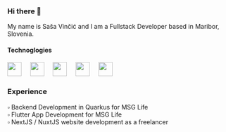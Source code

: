 ### Hi there 👋

My name is Saša Vinčić and I am a Fullstack Developer based in Maribor, Slovenia.

#### Technoglogies
<div>
  <img src="https://user-images.githubusercontent.com/77722684/197755894-3c2ad302-7a94-46b3-a58b-8b247a25cbf7.png" height="32px"/>
    &nbsp&nbsp&nbsp
  <img src="https://d2nir1j4sou8ez.cloudfront.net/wp-content/uploads/2021/12/nextjs-boilerplate-logo.png" height="32px"/>
    &nbsp&nbsp&nbsp
  <img src="https://user-images.githubusercontent.com/77722684/197755627-22b73581-49db-4681-8d8e-ccb632f6a280.png" height="32px"/>
    &nbsp&nbsp&nbsp
  <img src="https://upload.wikimedia.org/wikipedia/commons/thumb/4/4c/Typescript_logo_2020.svg/1200px-Typescript_logo_2020.svg.png" height="32px"/>
    &nbsp&nbsp&nbsp
  <img src="https://user-images.githubusercontent.com/77722684/197761010-267a2e38-524e-46d2-b554-e30637cc2774.png" height="32px"/>
</div>


<!-- ### Technologies
<table>
  <td>
    <img src="https://user-images.githubusercontent.com/77722684/197755491-7ad27ede-2643-40aa-9b50-eade3c7e8a5c.png" alt="typescript" width="30" height="30" />
  </td>
  <td>
    <img src="https://user-images.githubusercontent.com/77722684/197755546-d0486f19-d501-4f87-8780-3c8c59a18c1a.png" alt="reactjs" width="40" height="30" />
  </td>
  <td>
    <img src="https://user-images.githubusercontent.com/77722684/197755575-e79a0f70-df90-4254-9587-738a1fdf925f.png" alt="vuejs" width="30" height="30" />
  </td>
  <td>
    <img src="https://user-images.githubusercontent.com/77722684/197755627-22b73581-49db-4681-8d8e-ccb632f6a280.png" alt="nuxt3" width="60" height="30" />
  </td>
  <td>
    <img src="https://user-images.githubusercontent.com/77722684/197755661-b2375745-1034-46ef-b037-7150a90d8386.png" alt="tailwind" width="35" height="30" />
  </td>
  <td>
    <img src="https://user-images.githubusercontent.com/77722684/197755715-98f4e129-ec98-44f1-aafb-fbde7bde3938.png" alt="bootstrap" width="40" height="30" />
  </td>
  <td>
    <img src="https://user-images.githubusercontent.com/77722684/197757167-1ce0044f-bc57-41e9-828c-38ccb4690f5a.png" alt="express" width="100" height="30" />
  </td>
  <td>
    <img src="https://user-images.githubusercontent.com/77722684/197761010-267a2e38-524e-46d2-b554-e30637cc2774.png" alt="flutter" width="100" height="30" />
  </td>
  <td>
    <img src="https://user-images.githubusercontent.com/77722684/197756012-04c58f4f-27f3-429c-976e-ca713f6c8c66.png" alt="swift" width="100" height="30" />
  </td>
</table>
<table>
  <td>
    <img src="https://user-images.githubusercontent.com/77722684/197755841-2afb157e-6291-46a6-89e9-ba97ac05e299.png" alt="python" width="30" height="30" />
  </td>
  <td>
    <img src="https://user-images.githubusercontent.com/77722684/197755867-d9758b0e-07ed-4a25-9a1d-f134295d91da.png" alt="java" width="55" height="30" />
  </td>
  <td>
    <img src="https://user-images.githubusercontent.com/77722684/197755894-3c2ad302-7a94-46b3-a58b-8b247a25cbf7.png" alt="quarkus" width="30" height="30" />
  </td>
  <td>
    <img src="https://user-images.githubusercontent.com/77722684/197755946-29cc22cd-cb50-4a56-ad32-2316c4432255.png" alt="hibernate" width="120" height="30" />
  </td>
  <td>
    <img src="https://user-images.githubusercontent.com/77722684/197756223-a0931680-8577-4428-93f7-10829f99d935.png" alt="postgres" width="30" height="30" />
  </td>
  <td>
    <img src="https://user-images.githubusercontent.com/77722684/197756256-266cf9f2-3f9a-405e-8f99-523a9898109c.png" alt="mysql" width="30" height="30" />
  </td>
  <td>
    <img src="https://user-images.githubusercontent.com/77722684/197756943-04c227b4-5de6-4852-91ef-905561b57248.png" alt="firebase" width="100" height="30" />
  </td>
  <td>
    <img src="https://user-images.githubusercontent.com/77722684/197756364-3d14f608-d126-4169-8e86-15c5530f950d.png" alt="docker" width="35" height="30" />
  </td>
</table> -->


### Experience
▫️ Backend Development in Quarkus for MSG Life\
▫️ Flutter App Development for MSG Life\
▫️ NextJS / NuxtJS website development as a freelancer

<!--
**sasavincic/sasavincic** is a ✨ _special_ ✨ repository because its `README.md` (this file) appears on your GitHub profile.

Here are some ideas to get you started:

- 🔭 I’m currently working on ...
- 🌱 I’m currently learning ...
- 👯 I’m looking to collaborate on ...
- 🤔 I’m looking for help with ...
- 💬 Ask me about ...
- 📫 How to reach me: ...
- 😄 Pronouns: ...
- ⚡ Fun fact: ...
-->
